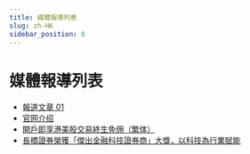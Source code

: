 ```yaml
---
title: 媒體報導列表
slug: zh-HK
sidebar_position: 0
---
```



# 媒體報導列表

- [報道文章 01](/ImyxwaA8gi8Am2kC4rEc8uHQnmb/zh-HK/media_report_01)
- [官网介绍 ](/ImyxwaA8gi8Am2kC4rEc8uHQnmb/zh-HK/official_infomation)
- [開戶即享港美股交易終生免佣（繁体）](/ImyxwaA8gi8Am2kC4rEc8uHQnmb/zh-HK/welcome_rewards)
- [長橋證券榮獲「傑出金融科技證券商」大獎，以科技為行業賦能](/ImyxwaA8gi8Am2kC4rEc8uHQnmb/zh-HK/media_report_HKETAwards)

